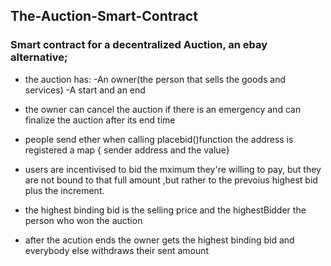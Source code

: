 ## The-Auction-Smart-Contract

### Smart contract for a decentralized Auction, an ebay alternative;

- the auction has:
  -An owner(the person that sells the goods and services)
  -A start and an end

- the owner can cancel the auction if there is an emergency and can finalize the auction after its end time

- people send ether when calling placebid()function the address is registered a map { sender address and the value}

- users are incentivised to bid the mximum they're willing to pay, but they are not bound to that full amount ,but rather to the prevoius highest bid plus the increment.

- the highest binding bid is the selling price and the highestBidder the person who won the auction

- after the acution ends the owner gets the highest binding bid and everybody else withdraws their sent amount
